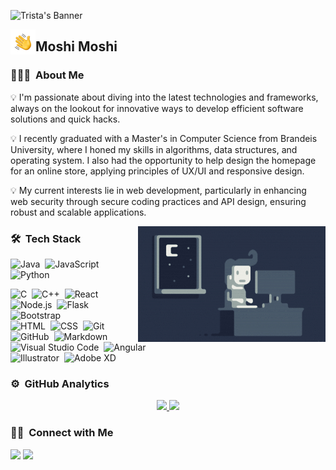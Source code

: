 ![Trista's Banner](https://github.com/Tristacc/Tristacc/blob/main/assets/trista.png?raw=true)

<img alt="Night Coding" src="./assets/Hand%20Wave.gif" width='40' align="left"/><h2>Moshi Moshi</h2>

<!-- ## 👋 &nbsp;Hey there! I'm Aditya -->

### 👨🏻‍💻 &nbsp;About Me

💡 I'm passionate about diving into the latest technologies and frameworks, always on the lookout for innovative ways to develop efficient software solutions and quick hacks.

💡 I recently graduated with a Master's in Computer Science from Brandeis University, where I honed my skills in algorithms, data structures, and operating system. I also had the opportunity to help design the homepage for an online store, applying principles of UX/UI and responsive design.

💡 My current interests lie in web development, particularly in enhancing web security through secure coding practices and API design, ensuring robust and scalable applications.

<img alt="Night Coding" src="https://raw.githubusercontent.com/AVS1508/AVS1508/master/assets/Night-Coding.gif" align="right"/>

### 🛠 &nbsp;Tech Stack

![Java](https://img.shields.io/badge/-Java-05122A?style=flat&logo=Java&logoColor=FFA518)&nbsp;
![JavaScript](https://img.shields.io/badge/-JavaScript-05122A?style=flat&logo=javascript)&nbsp;
![Python](https://img.shields.io/badge/-Python-05122A?style=flat&logo=python)&nbsp;

![C](https://img.shields.io/badge/-C-05122A?style=flat&logo=C&logoColor=A8B9CC)&nbsp;
![C++](https://img.shields.io/badge/-C++-05122A?style=flat&logo=C%2B%2B&logoColor=00599C)&nbsp;
![React](https://img.shields.io/badge/-React-05122A?style=flat&logo=react)&nbsp;
![Node.js](https://img.shields.io/badge/-Node.js-05122A?style=flat&logo=node.js)&nbsp;
![Flask](https://img.shields.io/badge/-Flask-05122A?style=flat&logo=flask)&nbsp;
![Bootstrap](https://img.shields.io/badge/-Bootstrap-05122A?style=flat&logo=bootstrap&logoColor=563D7C)\
![HTML](https://img.shields.io/badge/-HTML-05122A?style=flat&logo=HTML5)&nbsp;
![CSS](https://img.shields.io/badge/-CSS-05122A?style=flat&logo=CSS3&logoColor=1572B6)&nbsp;
![Git](https://img.shields.io/badge/-Git-05122A?style=flat&logo=git)&nbsp;
![GitHub](https://img.shields.io/badge/-GitHub-05122A?style=flat&logo=github)&nbsp;
![Markdown](https://img.shields.io/badge/-Markdown-05122A?style=flat&logo=markdown)\
![Visual Studio Code](https://img.shields.io/badge/-Visual%20Studio%20Code-05122A?style=flat&logo=visual-studio-code&logoColor=007ACC)&nbsp;
![Angular](https://img.shields.io/badge/-Angular-05122A?style=flat&logo=angular)\
![Illustrator](https://img.shields.io/badge/-Illustrator-05122A?style=flat&logo=adobe-illustrator)&nbsp;
![Adobe XD](https://img.shields.io/badge/-Adobe%20XD-05122A?style=flat&logo=adobe-xd)

### ⚙️ &nbsp;GitHub Analytics

<p align="center">
<a href="https://github.com/tristacc">
  <img height="180em" src="https://github-readme-stats-eight-theta.vercel.app/api?username=tristacc&show_icons=true&theme=algolia&include_all_commits=true&count_private=true"/>
  <img height="180em" src="https://github-readme-stats-eight-theta.vercel.app/api/top-langs/?username=tristacc&layout=compact&langs_count=8&theme=algolia"/>
</a>
</p>

### 🤝🏻 &nbsp;Connect with Me

<p align="center">

<a href="https://www.linkedin.com/in/trista-lu-704665181/"><img src="https://img.shields.io/badge/-Trista%20Lu%20-0077B5?style=flat&logo=Linkedin&logoColor=white"/></a>
<a href="mailto:tristalu@brandeis.edu"><img src="https://img.shields.io/badge/-tristalu@brandeis.edu-D14836?style=flat&logo=Gmail&logoColor=white"/></a>

</p>
